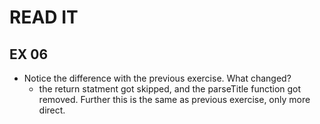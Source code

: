 # READ IT
## EX 06
* Notice the difference with the previous exercise. What changed?
    * the return statment got skipped, and the parseTitle function got removed. Further this is the same as previous exercise, only more direct. 

